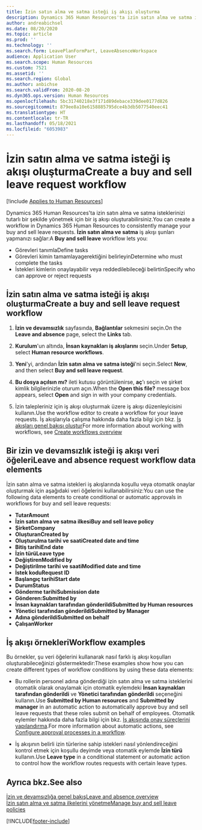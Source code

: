 ```yaml
---
title: İzin satın alma ve satma isteği iş akışı oluşturma
description: Dynamics 365 Human Resources'ta izin satın alma ve satma isteklerini tutarlı bir şekilde yönetmek için izin satın alma ve satma isteği iş akışı oluşturun.
author: andreabichsel
ms.date: 08/20/2020
ms.topic: article
ms.prod: ''
ms.technology: ''
ms.search.form: LeavePlanFormPart, LeaveAbsenceWorkspace
audience: Application User
ms.search.scope: Human Resources
ms.custom: 7521
ms.assetid: ''
ms.search.region: Global
ms.author: anbichse
ms.search.validFrom: 2020-08-20
ms.dyn365.ops.version: Human Resources
ms.openlocfilehash: 5bc31740218e3f171d89debace339dee0177d826
ms.sourcegitcommit: 879ee8a10e6158885795dce4b3db5077540eec41
ms.translationtype: HT
ms.contentlocale: tr-TR
ms.lasthandoff: 05/18/2021
ms.locfileid: "6053983"
---
```

# <a name="create-a-buy-and-sell-leave-request-workflow"></a><span data-ttu-id="d13f4-103">İzin satın alma ve satma isteği iş akışı oluşturma</span><span class="sxs-lookup"><span data-stu-id="d13f4-103">Create a buy and sell leave request workflow</span></span>

[!include [Applies to Human Resources](../includes/applies-to-hr.md)]

<span data-ttu-id="d13f4-104">Dynamics 365 Human Resources'ta izin satın alma ve satma isteklerinizi tutarlı bir şekilde yönetmek için bir iş akışı oluşturabilirsiniz.</span><span class="sxs-lookup"><span data-stu-id="d13f4-104">You can create a workflow in Dynamics 365 Human Resources to consistently manage your buy and sell leave requests.</span></span> <span data-ttu-id="d13f4-105">**İzin satın alma ve satma** iş akışı şunları yapmanızı sağlar:</span><span class="sxs-lookup"><span data-stu-id="d13f4-105">A **Buy and sell leave** workflow lets you:</span></span>

- <span data-ttu-id="d13f4-106">Görevleri tanımla</span><span class="sxs-lookup"><span data-stu-id="d13f4-106">Define tasks</span></span>
- <span data-ttu-id="d13f4-107">Görevleri kimin tamamlayagerektiğini belirleyin</span><span class="sxs-lookup"><span data-stu-id="d13f4-107">Determine who must complete the tasks</span></span>
- <span data-ttu-id="d13f4-108">İstekleri kimlerin onaylayabilir veya reddedilebileceği belirtin</span><span class="sxs-lookup"><span data-stu-id="d13f4-108">Specify who can approve or reject requests</span></span>

## <a name="create-a-buy-and-sell-leave-request-workflow"></a><span data-ttu-id="d13f4-109">İzin satın alma ve satma isteği iş akışı oluşturma</span><span class="sxs-lookup"><span data-stu-id="d13f4-109">Create a buy and sell leave request workflow</span></span>

1. <span data-ttu-id="d13f4-110">**İzin ve devamsızlık** sayfasında, **Bağlantılar** sekmesini seçin.</span><span class="sxs-lookup"><span data-stu-id="d13f4-110">On the **Leave and absence** page, select the **Links** tab.</span></span>

2. <span data-ttu-id="d13f4-111">**Kurulum**'un altında, **İnsan kaynakları iş akışlarını** seçin.</span><span class="sxs-lookup"><span data-stu-id="d13f4-111">Under **Setup**, select **Human resource workflows**.</span></span>

3. <span data-ttu-id="d13f4-112">**Yeni**'yi, ardından **İzin satın alma ve satma isteği**'ni seçin.</span><span class="sxs-lookup"><span data-stu-id="d13f4-112">Select **New**, and then select **Buy and sell leave request**.</span></span> 

4. <span data-ttu-id="d13f4-113">**Bu dosya açılsın mı?** ileti kutusu görüntülenirse, **aç**'ı seçin ve şirket kimlik bilgilerinizle oturum açın.</span><span class="sxs-lookup"><span data-stu-id="d13f4-113">When the **Open this file?** message box appears, select **Open** and sign in with your company credentials.</span></span>

5. <span data-ttu-id="d13f4-114">İzin talepleriniz için iş akışı oluşturmak üzere iş akışı düzenleyicisini kullanın.</span><span class="sxs-lookup"><span data-stu-id="d13f4-114">Use the workflow editor to create a workflow for your leave requests.</span></span> <span data-ttu-id="d13f4-115">İş akışlarıyla çalışma hakkında daha fazla bilgi için bkz. [İş akışları genel bakışı oluştur](../fin-ops-core/fin-ops/organization-administration/create-workflow.md?toc=%2fdynamics365%2fcommerce%2ftoc.json.)</span><span class="sxs-lookup"><span data-stu-id="d13f4-115">For more information about working with workflows, see [Create workflows overview](../fin-ops-core/fin-ops/organization-administration/create-workflow.md?toc=%2fdynamics365%2fcommerce%2ftoc.json.)</span></span>

## <a name="leave-and-absence-request-workflow-data-elements"></a><span data-ttu-id="d13f4-116">Bir izin ve devamsızlık isteği iş akışı veri öğeleri</span><span class="sxs-lookup"><span data-stu-id="d13f4-116">Leave and absence request workflow data elements</span></span>

<span data-ttu-id="d13f4-117">İzin satın alma ve satma istekleri iş akışlarında koşullu veya otomatik onaylar oluşturmak için aşağıdaki veri öğelerini kullanabilirsiniz:</span><span class="sxs-lookup"><span data-stu-id="d13f4-117">You can use the following data elements to create conditional or automatic approvals in workflows for buy and sell leave requests:</span></span>

- <span data-ttu-id="d13f4-118">**Tutar**</span><span class="sxs-lookup"><span data-stu-id="d13f4-118">**Amount**</span></span>
- <span data-ttu-id="d13f4-119">**İzin satın alma ve satma ilkesi**</span><span class="sxs-lookup"><span data-stu-id="d13f4-119">**Buy and sell leave policy**</span></span>
- <span data-ttu-id="d13f4-120">**Şirket**</span><span class="sxs-lookup"><span data-stu-id="d13f4-120">**Company**</span></span>
- <span data-ttu-id="d13f4-121">**Oluşturan**</span><span class="sxs-lookup"><span data-stu-id="d13f4-121">**Created by**</span></span>
- <span data-ttu-id="d13f4-122">**Oluşturulma tarihi ve saati**</span><span class="sxs-lookup"><span data-stu-id="d13f4-122">**Created date and time**</span></span>
- <span data-ttu-id="d13f4-123">**Bitiş tarihi**</span><span class="sxs-lookup"><span data-stu-id="d13f4-123">**End date**</span></span>
- <span data-ttu-id="d13f4-124">**İzin türü**</span><span class="sxs-lookup"><span data-stu-id="d13f4-124">**Leave type**</span></span>
- <span data-ttu-id="d13f4-125">**Değiştiren**</span><span class="sxs-lookup"><span data-stu-id="d13f4-125">**Modified by**</span></span>
- <span data-ttu-id="d13f4-126">**Değiştirilme tarihi ve saati**</span><span class="sxs-lookup"><span data-stu-id="d13f4-126">**Modified date and time**</span></span>
- <span data-ttu-id="d13f4-127">**İstek kodu**</span><span class="sxs-lookup"><span data-stu-id="d13f4-127">**Request ID**</span></span>
- <span data-ttu-id="d13f4-128">**Başlangıç tarihi**</span><span class="sxs-lookup"><span data-stu-id="d13f4-128">**Start date**</span></span>
- <span data-ttu-id="d13f4-129">**Durum**</span><span class="sxs-lookup"><span data-stu-id="d13f4-129">**Status**</span></span> 
- <span data-ttu-id="d13f4-130">**Gönderme tarihi**</span><span class="sxs-lookup"><span data-stu-id="d13f4-130">**Submission date**</span></span>
- <span data-ttu-id="d13f4-131">**Gönderen:**</span><span class="sxs-lookup"><span data-stu-id="d13f4-131">**Submitted by**</span></span>
- <span data-ttu-id="d13f4-132">**İnsan kaynakları tarafından gönderildi**</span><span class="sxs-lookup"><span data-stu-id="d13f4-132">**Submitted by Human resources**</span></span>
- <span data-ttu-id="d13f4-133">**Yönetici tarafından gönderildi**</span><span class="sxs-lookup"><span data-stu-id="d13f4-133">**Submitted by Manager**</span></span>
- <span data-ttu-id="d13f4-134">**Adına gönderildi**</span><span class="sxs-lookup"><span data-stu-id="d13f4-134">**Submitted on behalf**</span></span>
- <span data-ttu-id="d13f4-135">**Çalışan**</span><span class="sxs-lookup"><span data-stu-id="d13f4-135">**Worker**</span></span>

## <a name="workflow-examples"></a><span data-ttu-id="d13f4-136">İş akışı örnekleri</span><span class="sxs-lookup"><span data-stu-id="d13f4-136">Workflow examples</span></span>

<span data-ttu-id="d13f4-137">Bu örnekler, şu veri öğelerini kullanarak nasıl farklı iş akışı koşulları oluşturabileceğinizi göstermektedir:</span><span class="sxs-lookup"><span data-stu-id="d13f4-137">These examples show how you can create different types of workflow conditions by using these data elements:</span></span>

- <span data-ttu-id="d13f4-138">Bu rollerin personel adına gönderdiği izin satın alma ve satma isteklerini otomatik olarak onaylamak için otomatik eylemdeki **İnsan kaynakları tarafından gönderildi** ve **Yönetici tarafından gönderildi** seçeneğini kullanın.</span><span class="sxs-lookup"><span data-stu-id="d13f4-138">Use **Submitted by Human resources** and **Submitted by manager** in an automatic action to automatically approve buy and sell leave requests that these roles submit on behalf of employees.</span></span> <span data-ttu-id="d13f4-139">Otomatik eylemler hakkında daha fazla bilgi için bkz. [İş akışında onay süreçlerini yapılandırma](../fin-ops-core/fin-ops/organization-administration/configure-approval-process-workflow.md).</span><span class="sxs-lookup"><span data-stu-id="d13f4-139">For more information about automatic actions, see [Configure approval processes in a workflow](../fin-ops-core/fin-ops/organization-administration/configure-approval-process-workflow.md).</span></span>

- <span data-ttu-id="d13f4-140">İş akışının belirli izin türlerine sahip istekleri nasıl yönlendireceğini kontrol etmek için koşullu deyimde veya otomatik eylemde **İzin türü** kullanın.</span><span class="sxs-lookup"><span data-stu-id="d13f4-140">Use **Leave type** in a conditional statement or automatic action to control how the workflow routes requests with certain leave types.</span></span>

## <a name="see-also"></a><span data-ttu-id="d13f4-141">Ayrıca bkz.</span><span class="sxs-lookup"><span data-stu-id="d13f4-141">See also</span></span>

[<span data-ttu-id="d13f4-142">İzin ve devamsızlığa genel bakış</span><span class="sxs-lookup"><span data-stu-id="d13f4-142">Leave and absence overview</span></span>](hr-leave-and-absence-overview.md)<br>
[<span data-ttu-id="d13f4-143">İzin satın alma ve satma ilkelerini yönetme</span><span class="sxs-lookup"><span data-stu-id="d13f4-143">Manage buy and sell leave policies</span></span>](hr-leave-and-absence-manage-buy-and-sell-leave-policies.md)



[!INCLUDE[footer-include](../includes/footer-banner.md)]